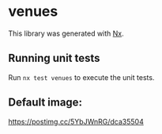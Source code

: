 # venues

This library was generated with [Nx](https://nx.dev).

## Running unit tests

Run `nx test venues` to execute the unit tests.


## Default image:
https://postimg.cc/5YbJWnRG/dca35504
